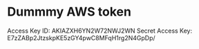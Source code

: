 # Dummmy AWS token
Access Key ID: AKIAZXH6YN2W72NWJ2WN
Secret Access Key: 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
